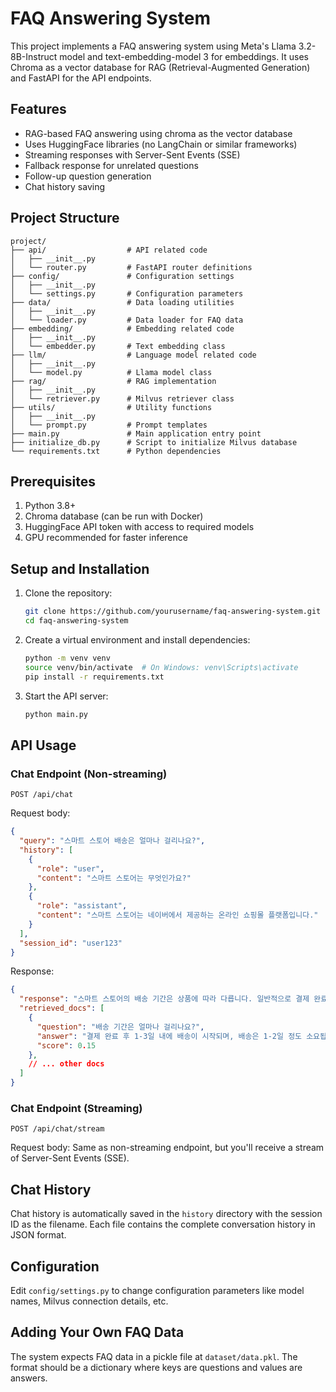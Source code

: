 # FAQ Answering System

This project implements a FAQ answering system using Meta's Llama 3.2-8B-Instruct model and text-embedding-model 3 for embeddings. It uses Chroma as a vector database for RAG (Retrieval-Augmented Generation) and FastAPI for the API endpoints.

## Features

- RAG-based FAQ answering using chroma as the vector database
- Uses HuggingFace libraries (no LangChain or similar frameworks)
- Streaming responses with Server-Sent Events (SSE)
- Fallback response for unrelated questions
- Follow-up question generation
- Chat history saving

## Project Structure

```
project/
├── api/                  # API related code
│   ├── __init__.py
│   └── router.py         # FastAPI router definitions
├── config/               # Configuration settings
│   ├── __init__.py
│   └── settings.py       # Configuration parameters
├── data/                 # Data loading utilities
│   ├── __init__.py
│   └── loader.py         # Data loader for FAQ data
├── embedding/            # Embedding related code
│   ├── __init__.py
│   └── embedder.py       # Text embedding class
├── llm/                  # Language model related code
│   ├── __init__.py
│   └── model.py          # Llama model class
├── rag/                  # RAG implementation
│   ├── __init__.py
│   └── retriever.py      # Milvus retriever class
├── utils/                # Utility functions
│   ├── __init__.py
│   └── prompt.py         # Prompt templates
├── main.py               # Main application entry point
├── initialize_db.py      # Script to initialize Milvus database
└── requirements.txt      # Python dependencies
```

## Prerequisites

1. Python 3.8+
2. Chroma database (can be run with Docker)
4. HuggingFace API token with access to required models
5. GPU recommended for faster inference

## Setup and Installation

1. Clone the repository:
   ```bash
   git clone https://github.com/yourusername/faq-answering-system.git
   cd faq-answering-system
   ```

2. Create a virtual environment and install dependencies:
   ```bash
   python -m venv venv
   source venv/bin/activate  # On Windows: venv\Scripts\activate
   pip install -r requirements.txt
   ```
   
3. Start the API server:
   ```bash
   python main.py
   ```

## API Usage

### Chat Endpoint (Non-streaming)

```
POST /api/chat
```

Request body:
```json
{
  "query": "스마트 스토어 배송은 얼마나 걸리나요?",
  "history": [
    {
      "role": "user",
      "content": "스마트 스토어는 무엇인가요?"
    },
    {
      "role": "assistant",
      "content": "스마트 스토어는 네이버에서 제공하는 온라인 쇼핑몰 플랫폼입니다."
    }
  ],
  "session_id": "user123"
}
```

Response:
```json
{
  "response": "스마트 스토어의 배송 기간은 상품에 따라 다릅니다. 일반적으로 결제 완료 후 1-3일 내에 배송이 시작되며, 배송은 보통 1-2일 정도 소요됩니다. 혹시 빠른 배송이 필요하신가요?",
  "retrieved_docs": [
    {
      "question": "배송 기간은 얼마나 걸리나요?",
      "answer": "결제 완료 후 1-3일 내에 배송이 시작되며, 배송은 1-2일 정도 소요됩니다.",
      "score": 0.15
    },
    // ... other docs
  ]
}
```

### Chat Endpoint (Streaming)

```
POST /api/chat/stream
```

Request body: Same as non-streaming endpoint, but you'll receive a stream of Server-Sent Events (SSE).

## Chat History

Chat history is automatically saved in the `history` directory with the session ID as the filename. Each file contains the complete conversation history in JSON format.

## Configuration

Edit `config/settings.py` to change configuration parameters like model names, Milvus connection details, etc.

## Adding Your Own FAQ Data

The system expects FAQ data in a pickle file at `dataset/data.pkl`. The format should be a dictionary where keys are questions and values are answers.
